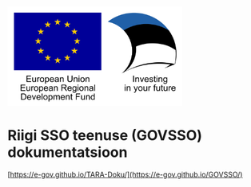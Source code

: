 <img src="img/eu_regional_development_fund_horizontal.jpg" width="350" height="200" alt="European Union European Regional Development Fund"/>

# Riigi SSO teenuse (GOVSSO) dokumentatsioon

[https://e-gov.github.io/TARA-Doku/](https://e-gov.github.io/GOVSSO/)
